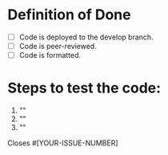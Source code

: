 # Definition of Done

- [ ] Code is deployed to the develop branch.
- [ ] Code is peer-reviewed.
- [ ] Code is formatted.

# Steps to test the code:
1. ""
2. ""
3. ""

Closes #[YOUR-ISSUE-NUMBER]
